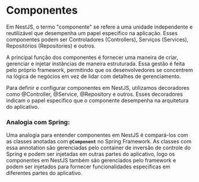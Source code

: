 # Componentes

Em NestJS, o termo "componente" se refere a uma unidade independente e reutilizável que desempenha um papel específico na aplicação. Esses componentes podem ser Controladores (Controllers), Serviços (Services), Repositórios (Repositories) e outros.

A principal função dos componentes é fornecer uma maneira de criar, gerenciar e injetar instâncias de maneira estruturada. Essa gestão é feita pelo próprio framework, permitindo que os desenvolvedores se concentrem na lógica de negócios em vez de lidar com detalhes de gerenciamento.

Para definir e configurar componentes em NestJS, utilizamos decoradores como @Controller, @Service, @Repository e outros. Esses decoradores indicam o papel específico que o componente desempenha na arquitetura do aplicativo.

### Analogia com Spring:

Uma analogia para entender componentes em NestJS é compará-los com as classes anotadas com **`@Component`** no Spring Framework.
As classes com essa annotation são gerenciadas pelo container de inversão de controle do Spring e podem ser injetadas em outras partes do aplicativo, logo os componentes em NestJS também são gerenciados pelo framework e podem ser injetados para fornecer funcionalidades específicas em diferentes partes do aplicativo.
